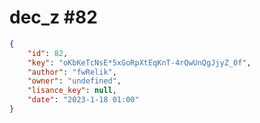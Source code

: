 
# dec_z #82
                
```JSON
{
    "id": 82,
    "key": "oKbKeTcNsE*5xGoRpXtEqKnT-4rQwUnQgJjyZ_0f",
    "author": "fwRelik",
    "owner": "undefined",
    "lisance_key": null,
    "date": "2023-1-18 01:00"
}
```
    